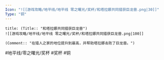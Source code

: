 ```yaml
---
Icon: "![[游戏攻略/地平线/地平线 零之曙光/奖杯/和塔拉娜共同猎获巨龙兽.png|30]]"
Type: "铜"
---
```

```ad-common-bronze-trophy
title: (Title:: "和塔拉娜共同猎获巨龙兽")
![[游戏攻略/地平线/地平线 零之曙光/奖杯/和塔拉娜共同猎获巨龙兽.png|100]]

(Comment:: "在猎人之家的地位提升到最高，并帮助塔拉娜击败了巨龙兽。")
```

#地平线/零之曙光/奖杯 #奖杯 #铜
